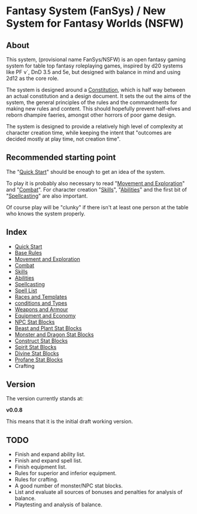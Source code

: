 # Fantasy System (FanSys) / New System for Fantasy Worlds (NSFW)

## About

This system, (provisional name FanSys/NSFW) is an open fantasy gaming system for table top fantasy roleplaying games, inspired by d20 systems like PF v`, DnD 3.5 and 5e, but designed with balance in mind and using 2d12 as the core role.

The system is designed around a [Constitution](constitution.md), which is half way between an actual constitution and a design document. It sets the out the aims of the system, the general principles of the rules and the commandments for making new rules and content. This should hopefully prevent half-elves and reborn dhampire faeries, amongst other horrors of poor game design.

The system is designed to provide a relatively high level of complexity at character creation time, while keeping the intent that "outcomes are decided mostly at play time, not creation time".

## Recommended starting point

The "[Quick Start](01-quick-start.md)" should be enough to get an idea of the system.

To play it is probably also necessary to read "[Movement and Exploration](03-movement-exploration.md)" and "[Combat](04-combat.md)". For character creation "[Skills](05-skills.md)", "[Abilities](06-abilities.md)" and the first bit of "[Spellcasting](07-spells.md)" are also important.

Of course play will be "clunky" if there isn't at least one person at the table who knows the system properly. 

## Index

- [Quick Start](quick-start.md)
- [Base Rules](02-base-rules.md)
- [Movement and Exploration](03-movement-exploration.md)
- [Combat](04-combat.md)
- [Skills](05-skills.md)
- [Abilities](06-abilities.md)
- [Spellcasting](07-spells.md)
- [Spell List](08-spell-list.md)
- [Races and Templates](09-races.md)
- [conditions and Types](10-conditions-types.md)
- [Weapons and Armour](11-weapons-armour.md)
- [Equipment and Economy](12-equipment-economy.md)
- [NPC Stat Blocks](monsters-npcs/humanoids.md)
- [Beast and Plant Stat Blocks](monsters-npcs/beasts-and-plants.md)
- [Monster and Dragon Stat Blocks](monsters-npcs/monsters-and-dragons.md)
- [Construct Stat Blocks](monsters-npcs/constructs.md)
- [Spirit Stat Blocks](monsters-npcs/spirits.md)
- [Divine Stat Blocks](monsters-npcs/divines.md)
- [Profane Stat Blocks](monsters-npcs/profanes.md)
- Crafting

## Version

The version currently stands at:

**v0.0.8**

This means that it is the initial draft working version.

## TODO

- Finish and expand ability list.
- Finish and expand spell list.
- Finish equipment list.
- Rules for superior and inferior equipment.
- Rules for crafting.
- A good number of monster/NPC stat blocks.
- List and evaluate all sources of bonuses and penalties for analysis of balance.
- Playtesting and analysis of balance.
